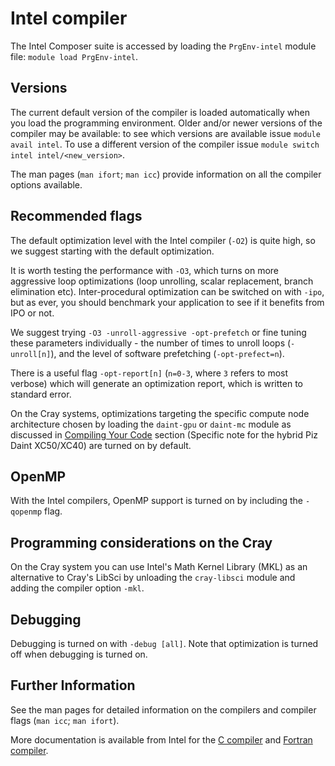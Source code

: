 # Intel compiler 

The Intel Composer suite is accessed by loading the `PrgEnv-intel` module file: `module load PrgEnv-intel`. 

## Versions

The current default version of the compiler is loaded automatically when you load the programming environment. Older and/or newer versions of the compiler may be available: to see which versions are available issue `module avail intel`. To use a different version of the compiler issue `module switch intel intel/<new_version>`.

The man pages (`man ifort`; `man icc`) provide information on all the compiler options available. 

## Recommended flags

The default optimization level with the Intel compiler (`-O2`) is quite high, so we suggest starting with the default optimization.

It is worth testing the performance with `-O3`, which turns on more aggressive loop optimizations (loop unrolling, scalar replacement, branch elimination etc). Inter-procedural optimization can be switched on with `-ipo`, but as ever, you should benchmark your application to see if it benefits from IPO or not.

We suggest trying `-O3 -unroll-aggressive -opt-prefetch` or fine tuning these parameters individually - the number of times to unroll loops (`-unroll[n]`), and the level of software prefetching (`-opt-prefect=n`).

There is a useful flag `-opt-report[n]` (`n=0-3`, where `3` refers to most verbose) which will generate an optimization report, which is written to standard error.

On the Cray systems, optimizations targeting the specific compute node architecture chosen by loading the `daint-gpu` or `daint-mc` module as discussed in [Compiling Your Code](http://eth-cscs.github.io/compiling_and_optimizing/compiling_your_code/#) section (Specific note for the hybrid Piz Daint XC50/XC40) are turned on by default.

## OpenMP 

With the Intel compilers, OpenMP support is turned on by including the `-qopenmp` flag. 

## Programming considerations on the Cray

On the Cray system you can use Intel's Math Kernel Library (MKL) as an alternative to Cray's LibSci by unloading the `cray-libsci` module and adding the compiler option `-mkl`.

## Debugging

Debugging is turned on with `-debug [all]`. Note that optimization is turned off when debugging is turned on.

## Further Information

See the man pages for detailed information on the compilers and compiler flags (`man icc`; `man ifort`).  

More documentation is available from Intel for the [C compiler](https://software.intel.com/en-us/c-compilers) and [Fortran compiler](https://software.intel.com/en-us/fortran-compilers).
